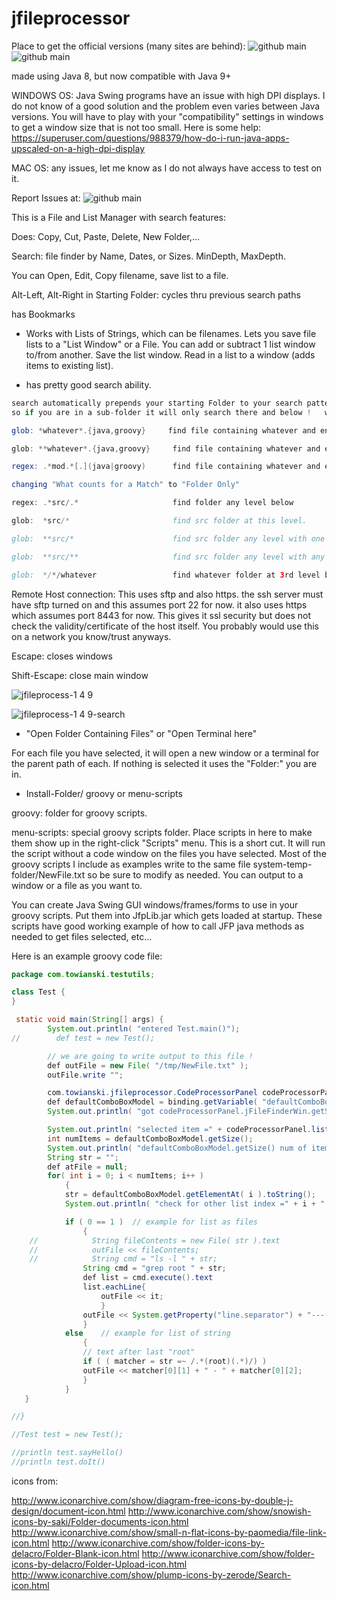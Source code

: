 # jfileprocessor

Place to get the official versions (many sites are behind):
![github main](https://github.com/stant/jfileprocessorRest)
![github main](https://github.com/stant/jfileprocessorRest/releases)

made using Java 8, but now compatible with Java 9+

WINDOWS OS: Java Swing programs have an issue with high DPI displays. I do not know of a good solution
and the problem even varies between Java versions. You will have to play with your "compatibility" settings
in windows to get a window size that is not too small. 
Here is some help:  https://superuser.com/questions/988379/how-do-i-run-java-apps-upscaled-on-a-high-dpi-display

MAC OS: any issues, let me know as I do not always have access to test on it.

Report Issues at:  ![github main](https://github.com/stant/jfileprocessorRest/issues)

This is a File and List Manager with search features: 

Does: Copy, Cut, Paste, Delete, New Folder,...

Search:
file finder by Name, Dates, or Sizes. MinDepth, MaxDepth.

You can Open, Edit, Copy filename, save list to a file.

Alt-Left, Alt-Right in Starting Folder: cycles thru previous search paths

has Bookmarks

* Works with Lists of Strings, which can be filenames.
Lets you save file lists to a "List Window" or a File.
You can add or subtract 1 list window to/from another.
Save the list window.
Read in a list to a window (adds items to existing list).

* has pretty good search ability.

```java
search automatically prepends your starting Folder to your search pattern
so if you are in a sub-folder it will only search there and below !   watch for this if you do not find what you think.

glob: *whatever*.{java,groovy}     find file containing whatever and ending in .java or .groovy

glob: **whatever*.{java,groovy}     find file containing whatever and ending in .java or .groovy in any sub-folder level.

regex: .*mod.*[.](java|groovy)      find file containing whatever and ending in .java or .groovy in any sub-folder level. note [.] as \. does not work.

changing "What counts for a Match" to "Folder Only"

regex: .*src/.*                     find folder any level below

glob:  *src/*                       find src folder at this level.

glob:  **src/*                      find src folder any level with one sub-folder like ...../src/com

glob:  **src/**                     find src folder any level with any sub-folders like ...../src......

glob:  */*/whatever                 find whatever folder at 3rd level below starting folder
```


Remote Host connection:  This uses sftp and also https. 
the ssh server must have sftp turned on and this assumes port 22 for now.
it also uses https which assumes port 8443 for now. This gives it ssl security but does not check the validity/certificate of the host itself. You probably would use this on a network you know/trust anyways.


Escape: closes windows

Shift-Escape: close main window

![jfileprocess-1 4 9](https://user-images.githubusercontent.com/1928413/29250295-63377776-800e-11e7-93d8-53a006ddeb2d.png)

![jfileprocess-1 4 9-search](https://user-images.githubusercontent.com/1928413/29250304-7ed32dea-800e-11e7-80dc-baefc0c47cb3.png)

* "Open Folder Containing Files" or "Open Terminal here" 

For each file you have selected, it will open a new window or a terminal
for the parent path of each.
If nothing is selected it uses the "Folder:" you are in.

* Install-Folder/   groovy   or   menu-scripts

groovy: folder for groovy scripts. 

menu-scripts: special groovy scripts folder. Place scripts in here to make them show up in the right-click "Scripts" menu.
This is a short cut. It will run the script without a code window on the files you have selected.
Most of the groovy scripts I include as examples write to the same file system-temp-folder/NewFile.txt so be sure to modify as needed.
You can output to a window or a file as you want to.

You can create Java Swing GUI windows/frames/forms to use in your groovy scripts. 
Put them into JfpLib.jar which gets loaded at startup.
These scripts have good working example of how to call JFP java methods as needed to get files selected, etc...

Here is an example groovy code file:

```java
package com.towianski.testutils;

class Test {
}

 static void main(String[] args) {
        System.out.println( "entered Test.main()");
//        def test = new Test();

        // we are going to write output to this file !
        def outFile = new File( "/tmp/NewFile.txt" );
        outFile.write "";

        com.towianski.jfileprocessor.CodeProcessorPanel codeProcessorPanel = binding.getVariable( "codeProcessorPanel" );
        def defaultComboBoxModel = binding.getVariable( "defaultComboBoxModel" );
        System.out.println( "got codeProcessorPanel.jFileFinderWin.getStartingFolder() =" + codeProcessorPanel.jFileFinderWin.getStartingFolder() + "=" );

        System.out.println( "selected item =" + codeProcessorPanel.listOfLists.getSelectedItem() + "=" );
        int numItems = defaultComboBoxModel.getSize();
        System.out.println( "defaultComboBoxModel.getSize() num of items =" + numItems + "=" );
        String str = "";
        def atFile = null;
        for( int i = 0; i < numItems; i++ )
            {
            str = defaultComboBoxModel.getElementAt( i ).toString();
            System.out.println( "check for other list index =" + i + "   str =" + str + "=" );

            if ( 0 == 1 )  // example for list as files
                {
    //            String fileContents = new File( str ).text
    //            outFile << fileContents;
    //            String cmd = "ls -l " + str;
                String cmd = "grep root " + str;
                def list = cmd.execute().text
                list.eachLine{
                    outFile << it;
                    }
                outFile << System.getProperty("line.separator") + "-------------------------------------" + System.getProperty("line.separator");
                }
            else    // example for list of string
                {
                // text after last "root"
                if ( ( matcher = str =~ /.*(root)(.*)/) )
                outFile << matcher[0][1] + " - " + matcher[0][2];
                }
            }
   }  

//}

//Test test = new Test();

//println test.sayHello() 
//println test.doIt() 
```

icons from:

http://www.iconarchive.com/show/diagram-free-icons-by-double-j-design/document-icon.html
http://www.iconarchive.com/show/snowish-icons-by-saki/Folder-documents-icon.html
http://www.iconarchive.com/show/small-n-flat-icons-by-paomedia/file-link-icon.html
http://www.iconarchive.com/show/folder-icons-by-delacro/Folder-Blank-icon.html
http://www.iconarchive.com/show/folder-icons-by-delacro/Folder-Upload-icon.html
http://www.iconarchive.com/show/plump-icons-by-zerode/Search-icon.html
